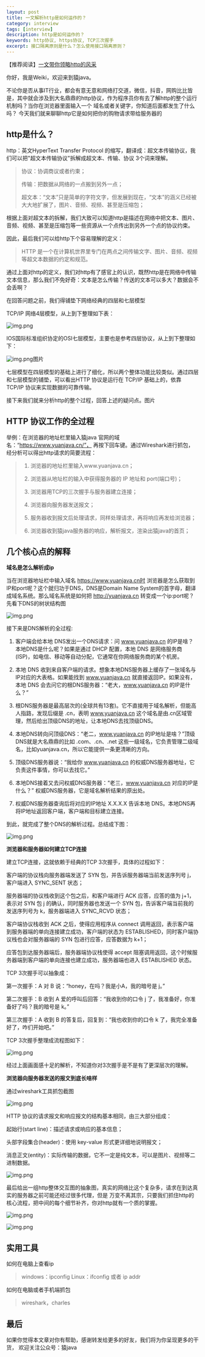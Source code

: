 ```yaml
---
layout: post
title: 一文解析http是如何运作的？
category: interview
tags: [interview]
description: http是如何运作的？
keywords: http协议, https协议, TCP三次握手
excerpt: 接口隔离原则是什么？怎么使用接口隔离原则？
---
```


【推荐阅读】[一文带你领略http的风采](https://mp.weixin.qq.com/s?__biz=MzIwNDAyOTI2Nw==&mid=2247483776&idx=1&sn=797ad5c026248a0877996affc85fded9&chksm=96c72dbca1b0a4aa6ded8ece4dd839eae4c32b7a7f466c0293d795bc405342d522f377dac080&token=1943600699&lang=zh_CN#rd)

你好，我是Weiki，欢迎来到猿java。

不论你是否从事IT行业，都会有意无意和网络打交道，微信，抖音，网购比比皆是，其中就会涉及到大名鼎鼎的http协议，作为程序员你有去了解http的整个运行机制吗？当你在浏览器里面输入一个 域名或者关键字，你知道后面都发生了什么吗？
今天我们就来聊聊http它是如何把你的购物请求带给服务器的


## http是什么？
http：英文HyperText Transfer Protocol 的缩写，翻译成：超文本传输协议，我们可以把"超文本传输协议"拆解成超文本、传输、协议 3个词来理解。

> 协议：协调商议或者约束；
>
> 传输：把数据从网络的一点搬到另外一点；
>
> 超文本：“文本”只是简单的字符文字，但发展到现在，“文本”的涵义已经被大大地扩展了，图片、音频、视频、甚至是压缩包；

根据上面对超文本的拆解，我们大致可以知道http是描述在网络中把文本、图片、音频、视频、甚至是压缩包等一些资源从一个点传出到另外一个点的协议约束。

因此，最后我们可以给http下个容易理解的定义：

> HTTP 是一个在计算机世界里专门在两点之间传输文字、图片、音频、视频等超文本数据的约定和规范。

通过上面对http的定义，我们对http有了感官上的认识，既然http是在网络中传输文本信息，那么我们不免好奇：文本是怎么传输？传送的文本可以多大？数据会不会丢啊？

在回答问题之前，我们得铺垫下网络经典的四层和七层模型

TCP/IP 网络4层模型，从上到下整理如下表：

![img.png](https://www.yuanjava.cn/assets/md/interview/tcp-ip.png)

IOS国际标准组织协定的OSI七层模型，主要也是参考四层协议，从上到下整理如下：

![img.png](https://www.yuanjava.cn/assets/md/interview/OSI.png)图片

七层模型在四层模型的基础上进行了细化，所以两个整体功能比较类似。通过四层和七层模型的铺垫，可以看出HTTP 协议是运行在 TCP/IP 基础上的，依靠 TCP/IP 协议来实现数据的可靠传输。

接下来我们就来分析http的整个过程，回答上述的疑问点。图片

## HTTP 协议工作的全过程

举例：在浏览器的地址栏里输入猿java 官网的域名：“https://www.yuanjava.cn/”，
再按下回车键。通过Wireshark进行抓包，经分析可以得出http请求的简要流程：

> 1. 浏览器的地址栏里输入www.yuanjava.cn；
>
> 2. 浏览器从地址栏的输入中获得服务器的 IP 地址和 port(端口号)；
>
> 3. 浏览器用TCP的三次握手与服务器建立连接；
> 
> 4. 浏览器向服务器发送报文；
>
> 5. 服务器收到报文后处理请求，同样处理请求，再将响应再发给浏览器；
>
> 6. 浏览器收到猿java服务器的响应，解析报文，渲染出猿java的首页；

## 几个核心点的解释

**域名是怎么解析成ip**

   当在浏览器地址栏中输入域名 https://www.yuanjava.cn时 浏览器是怎么获取到IP和port呢？这个就归功于DNS，DNS是Domain Name System的首字母，翻译成域名系统。那么域名系统是如何把 http://yuanjava.cn 转变成一个ip:port呢？先看下DNS的树状结构图

![img.png](https://www.yuanjava.cn/assets/md/interview/dns.png)

接下来是DNS解析的全过程:

1. 客户端会给本地 DNS发出一个DNS请求：问 www.yuanjava.cn 的IP是啥？本地DNS是什么呢？如果是通过 DHCP 配置，本地 DNS 是网络服务商(ISP)，如电信、移动等自动分配，它通常在你网络服务商的某个机房。

2. 本地 DNS 收到来自客户端的请求。想象本地DNS服务器上缓存了一张域名与IP对应的大表格。如果能找到 www.yuanjava.cn 就直接返回IP。如果没有，本地 DNS 会去问它的根DNS服务器：“老大，www.yuanjava.cn 的IP是什么？”

3. 根DNS服务器是最高层次的(全球共有13套)。它不直接用于域名解析，但能高人指路，发现后缀是 .cn，表明 www.yuanjava.cn 这个域名是由.cn区域管理，然后给出顶级DNS的地址，让本地DNS去找顶级DNS。

4. 本地DNS转向问顶级DNS：“老二，www.yuanjava.cn 的IP地址是啥？”顶级DNS就是大名鼎鼎的比如 .com、.cn、.net 这些一级域名，它负责管理二级域名，比如yuanjava.cn，所以它能提供一条更清晰的方向。

5. 顶级DNS服务器说：“我给你 www.yuanjava.cn 的权威DNS服务器地址，它负责这件事情，你可以去找它。”

6. 本地DNS接着又去问权威DNS服务器：“老三，www.yuanjava.cn 对应的IP是什么？” 权威DNS服务器，它是域名解析结果的原出处。

7. 权威DNS服务器查询后将对应的IP地址 X.X.X.X 告诉本地 DNS。本地DNS再将IP地址返回客户端，客户端和目标建立连接。

到此，就完成了整个DNS的解析过程。总结成下图：

![img.png](https://www.yuanjava.cn/assets/md/interview/domain.png)

**浏览器和服务器如何建立TCP连接**

建立TCP连接，这就依赖于经典的TCP 3次握手，具体的过程如下：

客户端的协议栈向服务器端发送了 SYN 包，并告诉服务器端当前发送序列号 j，客户端进入 SYNC_SENT 状态；

服务器端的协议栈收到这个包之后，和客户端进行 ACK 应答，应答的值为 j+1，表示对 SYN 包 j 的确认，同时服务器也发送一个 SYN 包，告诉客户端当前我的发送序列号为 k，服务器端进入 SYNC_RCVD 状态；

客户端协议栈收到 ACK 之后，使得应用程序从 connect 调用返回，表示客户端到服务器端的单向连接建立成功，客户端的状态为 ESTABLISHED，同时客户端协议栈也会对服务器端的 SYN 包进行应答，应答数据为 k+1；

应答包到达服务器端后，服务器端协议栈使得 accept 阻塞调用返回，这个时候服务器端到客户端的单向连接也建立成功，服务器端也进入 ESTABLISHED 状态。

TCP 3次握手可以抽象成：

第一次握手：A 对 B 说：“honey，在吗？我是小A，我的暗号是 j。”

第二次握手：B 收到 A 爱的呼叫后回答：“我收到你的口令 j 了，我准备好，你准备好了吗？我的暗号是 k。”

第三次握手：A 收到 B 的答复后，回复到：“我也收到你的口令 k 了，我完全准备好了，咋们开始吧。”

TCP 3次握手整理成流程图如下：

![img.png](https://www.yuanjava.cn/assets/md/interview/tcp-3.png)

经过上面画面感十足的解析，不知道你对3次握手是不是有了更深层次的理解。

**浏览器向服务器发送的报文到底长啥样**

通过wireshark工具抓包截图

![img.png](https://www.yuanjava.cn/assets/md/interview/wireshark.png)

HTTP 协议的请求报文和响应报文的结构基本相同，由三大部分组成：

起始行(start line)：描述请求或响应的基本信息；

头部字段集合(header)：使用 key-value 形式更详细地说明报文；

消息正文(entity)：实际传输的数据，它不一定是纯文本，可以是图片、视频等二进制数据。

![img.png](https://www.yuanjava.cn/assets/md/interview/bin.png)

最后给出一组http整体交互图的抽象图，真实的网络比这个复杂多，请求在到达真实的服务器之前可能还经过很多代理，但是 万变不离其宗，只要我们抓住http的核心流程，把中间的每个细节补齐，你对http就有一个质的掌握。

![img.png](https://www.yuanjava.cn/assets/md/interview/http-react.png)

![img.png](https://www.yuanjava.cn/assets/md/interview/real-net.png)

## 实用工具

如何在电脑上查看ip
> windows：ipconfig
> Linux：ifconfig 或者 ip addr

如何在电脑或者手机端抓包
> wireshark，charles

## 最后
如果你觉得本文章对你有帮助，感谢转发给更多的好友，我们将为你呈现更多的干货， 欢迎关注公众号：猿java